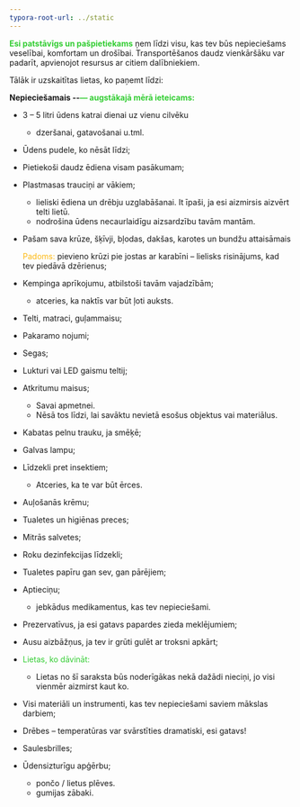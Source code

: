 ```yaml
---
typora-root-url: ../static
---
```


<span style="color:limegreen;">**Esi patstāvīgs un pašpietiekams**</span> ņem līdzi visu, kas tev būs nepieciešams veselībai, komfortam un drošībai. Transportēšanos daudz vienkāršāku var padarīt, apvienojot resursus ar citiem dalībniekiem.

Tālāk ir uzskaitītas lietas, ko paņemt līdzi:

**Nepieciešamais --<span style="color:limegreen;">— augstākajā mērā ieteicams:**</span> 

- 3 – 5 litri ūdens katrai dienai uz vienu cilvēku 

  - dzeršanai, gatavošanai u.tml.

- Ūdens pudele, ko nēsāt līdzi;

- Pietiekoši daudz ēdiena visam pasākumam;

- Plastmasas trauciņi ar vākiem;

  - lieliski ēdiena un drēbju uzglabāšanai. It īpaši, ja esi aizmirsis aizvērt telti lietū.
  - nodrošina ūdens necaurlaidīgu aizsardzību tavām mantām.

- Pašam sava krūze, šķīvji, bļodas, dakšas, karotes un bundžu attaisāmais

  <span style="color:#fdb913;">Padoms: </span> pievieno krūzi pie jostas ar karabīni – lielisks risinājums, kad tev piedāvā dzērienus;

- Kempinga aprīkojumu, atbilstoši tavām vajadzībām;

  - atceries, ka naktīs var būt ļoti auksts.

- Telti, matraci, guļammaisu;

- Pakaramo nojumi;

- Segas;

- Lukturi vai LED gaismu teltij;

- Atkritumu maisus;

  - Savai apmetnei.
  - Nēsā tos līdzi, lai savāktu nevietā esošus objektus vai materiālus.

- Kabatas pelnu trauku, ja smēķē;

- Galvas lampu;

- Līdzekli pret insektiem;

  - Atceries, ka te var būt ērces.

- Auļošanās krēmu;

- Tualetes un higiēnas preces;

- Mitrās salvetes;

- Roku dezinfekcijas līdzekli;

- Tualetes papīru gan sev, gan pārējiem;

- Aptieciņu;

  - jebkādus medikamentus, kas tev nepieciešami.

- Prezervatīvus, ja esi gatavs papardes zieda meklējumiem;

- Ausu aizbāžņus, ja tev ir grūti gulēt ar troksni apkārt;

- <span style="color:limegreen;">Lietas, ko dāvināt:</span>

  - Lietas no šī saraksta būs noderīgākas nekā dažādi nieciņi, jo visi vienmēr aizmirst kaut ko.

- Visi materiāli un instrumenti, kas tev nepieciešami saviem mākslas darbiem;

- Drēbes – temperatūras var svārstīties dramatiski, esi gatavs!

- Saulesbrilles;

- Ūdensizturīgu apģērbu;

  - pončo / lietus plēves.
  - gumijas zābaki.



